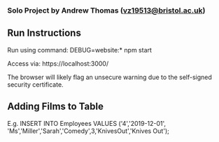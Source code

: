 ### Solo Project by Andrew Thomas (vz19513@bristol.ac.uk)

## Run Instructions
Run using command: 
	DEBUG=website:* npm start
	
Access via: https://localhost:3000/

The browser will likely flag an unsecure warning due to the self-signed security certificate.
	
## Adding Films to Table

E.g. INSERT INTO Employees VALUES ('4','2019-12-01', 'Ms','Miller','Sarah','Comedy',3,'KnivesOut','Knives Out');
